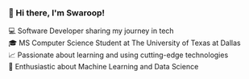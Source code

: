 ### 👋 Hi there, I'm Swaroop!  

💻 Software Developer sharing my journey in tech <br/>
🎓 MS Computer Science Student at The University of Texas at Dallas <br/>
📈 Passionate about learning and using cutting-edge technologies <br/>
🚀 Enthusiastic about Machine Learning and Data Science <br/>



<!--
**swaroop-2007/swaroop-2007** is a ✨ _special_ ✨ repository because its `README.md` (this file) appears on your GitHub profile.

Here are some ideas to get you started:

- 🔭 I’m currently working on ...
- 🌱 I’m currently learning ...
- 👯 I’m looking to collaborate on ...
- 🤔 I’m looking for help with ...
- 💬 Ask me about ...
- 📫 How to reach me: ...
- 😄 Pronouns: ...
- ⚡ Fun fact: ...
-->

